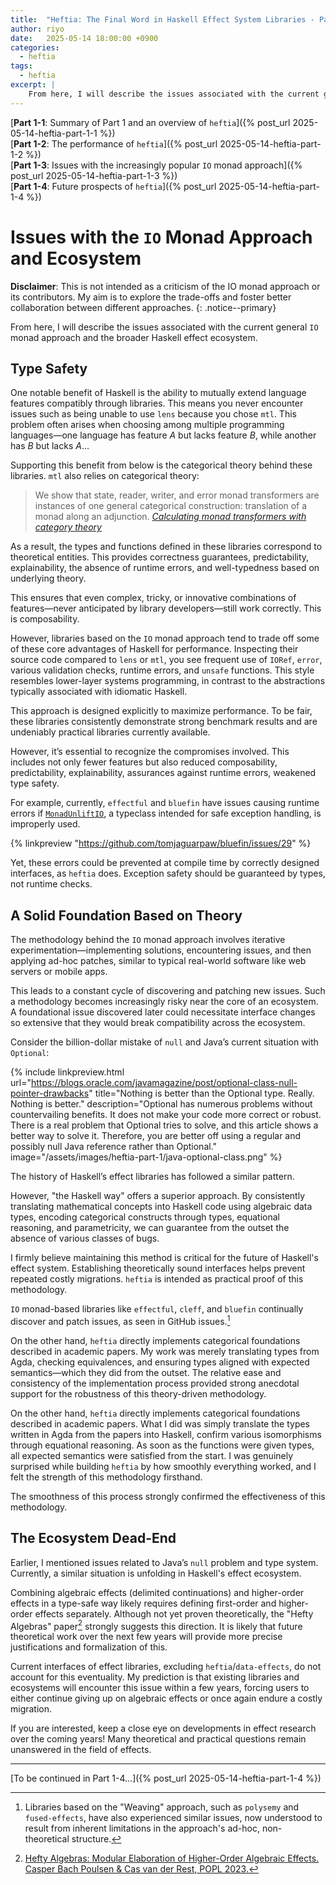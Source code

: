 ```yaml
---
title:  "Heftia: The Final Word in Haskell Effect System Libraries - Part 1-3"
author: riyo
date:   2025-05-14 18:00:00 +0900
categories:
  - heftia
tags:
  - heftia
excerpt: |
    From here, I will describe the issues associated with the current general `IO` monad approach and the broader Haskell effect ecosystem.
---
```


[**Part 1-1**: Summary of Part 1 and an overview of `heftia`]({% post_url 2025-05-14-heftia-part-1-1 %})<br>
[**Part 1-2**: The performance of `heftia`]({% post_url 2025-05-14-heftia-part-1-2  %})<br>
[**Part 1-3**: Issues with the increasingly popular `IO` monad approach]({% post_url 2025-05-14-heftia-part-1-3  %})<br>
[**Part 1-4**: Future prospects of `heftia`]({% post_url 2025-05-14-heftia-part-1-4  %})

# Issues with the `IO` Monad Approach and Ecosystem

**Disclaimer**: This is not intended as a criticism of the IO monad approach or its contributors. My aim is to explore the trade-offs and foster better collaboration between different approaches.
{: .notice--primary}

From here, I will describe the issues associated with the current general `IO` monad approach and the broader Haskell effect ecosystem.

## Type Safety

One notable benefit of Haskell is the ability to mutually extend language features compatibly through libraries. This means you never encounter issues such as being unable to use `lens` because you chose `mtl`.
This problem often arises when choosing among multiple programming languages—one language has feature *A* but lacks feature *B*, while another has *B* but lacks *A*...

Supporting this benefit from below is the categorical theory behind these libraries. `mtl` also relies on categorical theory:

> We show that state, reader, writer, and error monad transformers are instances of one general categorical construction: translation of a monad along an adjunction. <cite><a href="https://arxiv.org/abs/2503.20024">Calculating monad transformers with category theory</a></cite>

As a result, the types and functions defined in these libraries correspond to theoretical entities. This provides correctness guarantees, predictability, explainability, the absence of runtime errors, and well-typedness based on underlying theory.

This ensures that even complex, tricky, or innovative combinations of features—never anticipated by library developers—still work correctly. This is composability.

However, libraries based on the `IO` monad approach tend to trade off some of these core advantages of Haskell for performance.
Inspecting their source code compared to `lens` or `mtl`, you see frequent use of `IORef`, `error`, various validation checks, runtime errors, and `unsafe` functions.
This style resembles lower-layer systems programming, in contrast to the abstractions typically associated with idiomatic Haskell.

This approach is designed explicitly to maximize performance. To be fair, these libraries consistently demonstrate strong benchmark results and are undeniably practical libraries currently available.

However, it’s essential to recognize the compromises involved. This includes not only fewer features but also reduced composability, predictability, explainability, assurances against runtime errors, weakened type safety.

For example, currently, `effectful` and `bluefin` have issues causing runtime errors if [`MonadUnliftIO`](https://hackage.haskell.org/package/unliftio-core-0.2.1.0/docs/Control-Monad-IO-Unlift.html#t:MonadUnliftIO), a typeclass intended for safe exception handling, is improperly used.

{% linkpreview "https://github.com/tomjaguarpaw/bluefin/issues/29" %}

Yet, these errors could be prevented at compile time by correctly designed interfaces, as `heftia` does. Exception safety should be guaranteed by types, not runtime checks.

## A Solid Foundation Based on Theory

The methodology behind the `IO` monad approach involves iterative experimentation—implementing solutions, encountering issues, and then applying ad-hoc patches, similar to typical real-world software like web servers or mobile apps.

This leads to a constant cycle of discovering and patching new issues. Such a methodology becomes increasingly risky near the core of an ecosystem.
A foundational issue discovered later could necessitate interface changes so extensive that they would break compatibility across the ecosystem.

Consider the billion-dollar mistake of `null` and Java’s current situation with `Optional`:

{% include linkpreview.html
    url="https://blogs.oracle.com/javamagazine/post/optional-class-null-pointer-drawbacks"
    title="Nothing is better than the Optional type. Really. Nothing is better."
    description="Optional has numerous problems without countervailing benefits. It does not make your code more correct or robust. There is a real problem that Optional tries to solve, and this article shows a better way to solve it. Therefore, you are better off using a regular and possibly null Java reference rather than Optional."
    image="/assets/images/heftia-part-1/java-optional-class.png"
%}

The history of Haskell’s effect libraries has followed a similar pattern.

However, "the Haskell way" offers a superior approach. By consistently translating mathematical concepts into Haskell code using algebraic data types, encoding categorical constructs through types, equational reasoning, and parametricity, we can guarantee from the outset the absence of various classes of bugs.

I firmly believe maintaining this method is critical for the future of Haskell's effect system. Establishing theoretically sound interfaces helps prevent repeated costly migrations. `heftia` is intended as practical proof of this methodology.

`IO` monad-based libraries like `effectful`, `cleff`, and `bluefin` continually discover and patch issues, as seen in GitHub issues.[^4]

[^4]: Libraries based on the "Weaving" approach, such as `polysemy` and `fused-effects`, have also experienced similar issues, now understood to result from inherent limitations in the approach's ad-hoc, non-theoretical structure.

On the other hand, `heftia` directly implements categorical foundations described in academic papers. My work was merely translating types from Agda, checking equivalences, and ensuring types aligned with expected semantics—which they did from the outset. The relative ease and consistency of the implementation process provided strong anecdotal support for the robustness of this theory-driven methodology.

On the other hand, `heftia` directly implements categorical foundations described in academic papers. What I did was simply translate the types written in Agda from the papers into Haskell, confirm various isomorphisms through equational reasoning. As soon as the functions were given types, all expected semantics were satisfied from the start. I was genuinely surprised while building `heftia` by how smoothly everything worked, and I felt the strength of this methodology firsthand.

The smoothness of this process strongly confirmed the effectiveness of this methodology.

## The Ecosystem Dead-End

Earlier, I mentioned issues related to Java’s `null` problem and type system. Currently, a similar situation is unfolding in Haskell's effect ecosystem.

Combining algebraic effects (delimited continuations) and higher-order effects in a type-safe way likely requires defining first-order and higher-order effects separately. Although not yet proven theoretically, the "Hefty Algebras" paper[^10] strongly suggests this direction. It is likely that future theoretical work over the next few years will provide more precise justifications and formalization of this.

Current interfaces of effect libraries, excluding `heftia`/`data-effects`, do not account for this eventuality. My prediction is that existing libraries and ecosystems will encounter this issue within a few years, forcing users to either continue giving up on algebraic effects or once again endure a costly migration.

If you are interested, keep a close eye on developments in effect research over the coming years! Many theoretical and practical questions remain unanswered in the field of effects.

---

[To be continued in Part 1-4...]({% post_url 2025-05-14-heftia-part-1-4 %})

[^10]: [Hefty Algebras: Modular Elaboration of Higher-Order Algebraic Effects. Casper Bach Poulsen & Cas van der Rest, POPL 2023.](https://dl.acm.org/doi/10.1145/3571255)
